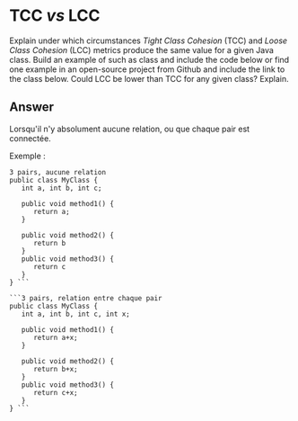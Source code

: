 # TCC *vs* LCC

Explain under which circumstances *Tight Class Cohesion* (TCC) and *Loose Class Cohesion* (LCC) metrics produce the same value for a given Java class. Build an example of such as class and include the code below or find one example in an open-source project from Github and include the link to the class below. Could LCC be lower than TCC for any given class? Explain.

## Answer

Lorsqu'il n'y absolument aucune relation, ou que chaque pair est connectée.

Exemple :
```
3 pairs, aucune relation
public class MyClass {
   int a, int b, int c;
   
   public void method1() {
      return a;
   }
   
   public void method2() {
      return b
   }
   public void method3() {
      return c
   }
} ```

```3 pairs, relation entre chaque pair 
public class MyClass {
   int a, int b, int c, int x;
   
   public void method1() {
      return a+x;
   }
   
   public void method2() {
      return b+x;
   }
   public void method3() {
      return c+x;
   }
} ```
